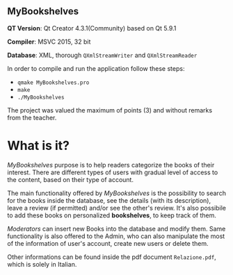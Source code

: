 ## MyBookshelves


 **QT Version**: Qt Creator 4.3.1(Community) based on Qt 5.9.1
 
 **Compiler**: MSVC 2015, 32 bit
 
 **Database**: XML, thorough `QXmlStreamWriter` and `QXmlStreamReader`

In order to compile and run the application follow these steps:    
 - `qmake MyBookshelves.pro`
 - `make`
 - `./MyBookshelves`

The project was valued the maximum of points (3) and without remarks from the teacher.

# What is it?
_MyBookshelves_ purpose is to help readers categorize the books of their interest.
There are different types of users with gradual level of access to the content, based on their type of account.

The main functionality offered by _MyBookshelves_ is the possibility to search for the books inside the database, see the details (with its description), leave a review (if permitted) and/or see the other's review. It's also possibile to add these books on personalized **bookshelves**, to keep track of them.

_Moderators_ can insert new Books into the database and modify them.
Same functionality is also offered to the Admin, who can also manipulate the most of the information of user's account, create new users or delete them.

Other informations can be found inside the pdf document `Relazione.pdf`, which is solely in Italian.
